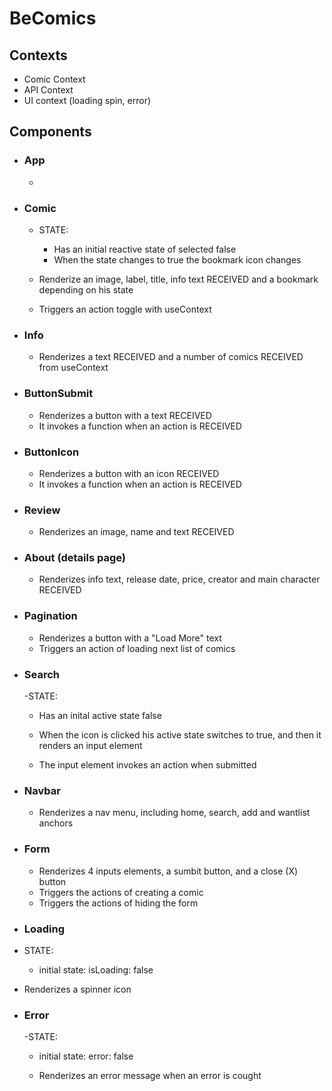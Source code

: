 # BeComics

## Contexts

- Comic Context
- API Context
- UI context (loading spin, error)

## Components

- ### App
  -
- ### Comic

  - STATE:

    - Has an initial reactive state of selected false
    - When the state changes to true the bookmark icon changes

  - Renderize an image, label, title, info text RECEIVED and a bookmark depending on his state
  - Triggers an action toggle with useContext

- ### Info

  - Renderizes a text RECEIVED and a number of comics RECEIVED from useContext

- ### ButtonSubmit

  - Renderizes a button with a text RECEIVED
  - It invokes a function when an action is RECEIVED

- ### ButtonIcon
  - Renderizes a button with an icon RECEIVED
  - It invokes a function when an action is RECEIVED
- ### Review
  - Renderizes an image, name and text RECEIVED
- ### About (details page)
  - Renderizes info text, release date, price, creator and main character RECEIVED
- ### Pagination
  - Renderizes a button with a "Load More" text
  - Triggers an action of loading next list of comics
- ### Search

  -STATE:

  - Has an inital active state false
  - When the icon is clicked his active state switches to true, and then it renders an input element

  - The input element invokes an action when submitted

- ### Navbar
  - Renderizes a nav menu, including home, search, add and wantlist anchors
- ### Form
  - Renderizes 4 inputs elements, a sumbit button, and a close (X) button
  - Triggers the actions of creating a comic
  - Triggers the actions of hiding the form
- ### Loading
- STATE:

  - initial state: isLoading: false

- Renderizes a spinner icon
- ### Error

  -STATE:

  - initial state: error: false

  - Renderizes an error message when an error is cought
